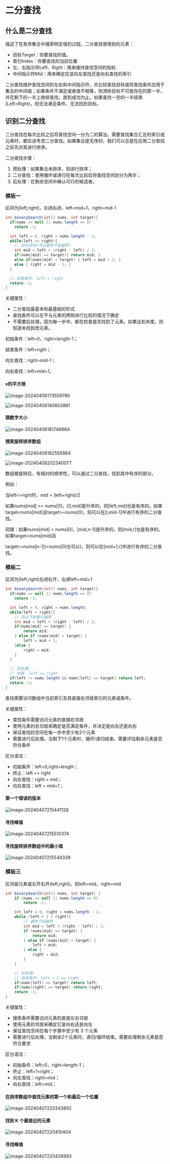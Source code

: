 # 二分查找

## 什么是二分查找

描述了在有序集合中搜索特定值的过程。二分查找使用到的元素：

- 目标Target：你要查找的值。
- 索引Index：你要查找的当前位置
- 左、右指示符Left、Right：用来维持查找空间的指标
- 中间指示符Mid：用来确定应该向左查找还是向右查找的索引

二分查找维护查找空间的左右和中间指示符，并比较查找目标或将查找条件应用于集合的中间值；如果条件不满足或者值不相等，则清除目标不可能存在的那一半，并在剩下的一半上继续查找，直到成功为止。如果查找一空的一半结束(Left>Right)，则无法满足条件，无法找到目标。



## 识别二分查找

二分查找在每次比较之后将查找空间一分为二的算法。需要查找集合汇总的索引或元素时，都应该考虑二分查找。如果集合是无序的，我们可以总是在应用二分查找之前先对其进行排序。

二分查找步骤：

1. 预处理：如果集合未排序，则进行排序；
2. 二分查找：使用循环或递归在每次比较后将查找空间划分为两半；
3. 后处理：在剩余空间中确认可行的候选者。



### 模板一

区间为[left,right]，左闭右闭，left=mid+1，right=mid-1

~~~java
int binarySearch(int[] nums, int target){
  if(nums == null || nums.length == 0)
    return -1;

  int left = 0, right = nums.length - 1;
  while(left <= right){
    // 划分空间(可以避免下标越界)
    int mid = left + (right - left) / 2;
    if(nums[mid] == target){ return mid; }
    else if(nums[mid] < target) { left = mid + 1; }
    else { right = mid - 1; }
  }

  // 结束条件: left > right
  return -1;
}

~~~

关键属性：

- 二分查找最基本和最基础的形式
- 查找条件可以在不与元素的两侧进行比较的情况下确定
- 不需要后处理，因为每一步中，都在检查是否找到了元素。如果达到末尾，则知道未找到改元素。



初始条件：left=0，right=length-1；

结束条件：left>right；

向左查找：right=mid-1；

向右查找：left=mid+1。



#### x的平方根

![image-20240406173559780](http://47.101.155.205/image-20240406173559780.png)

![image-20240406180803861](http://47.101.155.205/image-20240406180803861.png)



#### 猜数字大小

![image-20240406181746864](http://47.101.155.205/image-20240406181746864.png)





#### 搜索旋转排序数组

![image-20240406182555884](http://47.101.155.205/image-20240406182555884.png)

![image-20240406202340077](http://47.101.155.205/image-20240406202340077.png)

数组被旋转后，有相对的顺序性，可以通过二分查找，找到其中有序的部分。

例如：

当left<=right时，mid = (left+right)/2

如果nums[mid] >= nums[0]，[0,mid]是升序的，则[left,mid]也是有序的。如果target<nums[mid]且target>=nums[0]，则可以在[l,mid-1]中进行有序的二分查找。

同理：如果nums[mid] < nums[0]，[mid,n-1]是升序的，则[mid,r]也是有序的。如果target>nums[mid]且

target<=nums[n-1]\(<nums[0]也可以)，则可以在[mid+1,r]中进行有序的二分查找。



### 模板二

区间为[left,right)左闭右开，左闭left=mid+1

~~~java
int binarySearch(int[] nums, int target){
  if(nums == null || nums.length == 0)
    return -1;

  int left = 0, right = nums.length;
  while(left < right){
    // 防止下标索引越界
    int mid = left + (right - left) / 2;
    if(nums[mid] == target) { 
        return mid; 
    } else if (nums[mid] < target) { 
        left = mid + 1; 
    }else { 
        right = mid; 
    }
  }

  // 后处理:
  // 结束: left == right
  if(left != nums.length && nums[left] == target) return left;
  return -1;
}

~~~

查找需要访问数组中当前索引及其直接右邻居索引的元素或条件。

关键属性：

- 查找条件需要访问元素的直接右邻居
- 使用元素的右邻居来确定是否满足条件，并决定是向左还是向右
- 保证查找的空间在每一步中至少有2个元素
- 需要进行后处理。当剩下1个元素时，循环/递归结束。需要评估剩余元素是否符合条件



区分语法：

- 初始条件：left=0,right=length；
- 终止：left == right
- 向左查找：right = mid；
- 向右查找：left = mid+1；



#### 第一个错误的版本

![image-20240407215441128](http://47.101.155.205/image-20240407215441128.png)

#### 寻找峰值

![image-20240407215510374](http://47.101.155.205/image-20240407215510374.png)



#### 寻找旋转排序数组中的最小值

![image-20240407215549339](http://47.101.155.205/image-20240407215549339.png)



### 模板三

区间留元素或左开右开(left,right)，则left=mid，right=mid

~~~java
int binarySearch(int[] nums, int target) {
    if (nums == null || nums.length == 0)
        return -1;

    int left = 0, right = nums.length - 1;
    while (left + 1 < right){
        // 避免下标越界
        int mid = left + (right - left) / 2;
        if (nums[mid] == target) {
            return mid;
        } else if (nums[mid] < target) {
            left = mid;
        } else {
            right = mid;
        }
    }

    // 后处理:
    // 结束条件: left + 1 == right
    if(nums[left] == target) return left;
    if(nums[right] == target) return right;
    return -1;
}

~~~

关键属性：

- 搜索条件需要访问元素的直接左右邻居
- 使用元素的邻居来确定它是向右还是向左
- 保证查找空间在每个步骤中至少有 3 个元素
- 需要进行后处理，当剩余2个元素时，递归/循环结束。需要处理剩余元素是否符合要求



区分语法：

- 初始条件：left=0，right=length-1；
- 终止：left+1=right；
- 向左查找：right=mid；
- 向右查找：left=mid；



#### 在排序数组中查找元素的第一个和最后一个位置

![image-20240407220343892](http://47.101.155.205/image-20240407220343892.png)



#### 找到 K 个最接近的元素

![image-20240407220410404](http://47.101.155.205/image-20240407220410404.png)



#### 寻找峰值

![image-20240407220426993](http://47.101.155.205/image-20240407220426993.png)